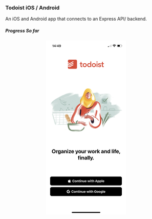 ### Todoist iOS / Android

An iOS and Android app that connects to an Express API/ backend.

##### Progress So far

<p align="center">
    <img src="./docs/progress.png" width="250px" alt="Wakatime" />
</p>
